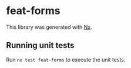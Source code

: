 # feat-forms

This library was generated with [Nx](https://nx.dev).

## Running unit tests

Run `nx test feat-forms` to execute the unit tests.
